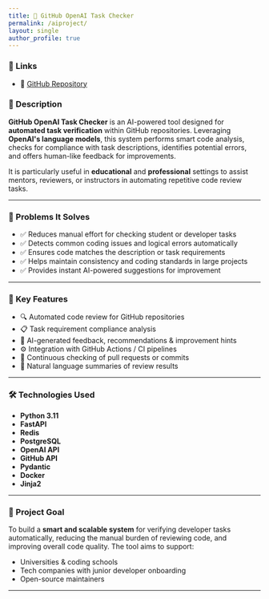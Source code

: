 ```yaml
---
title: 🤖 GitHub OpenAI Task Checker
permalink: /aiproject/
layout: single
author_profile: true
---
```


### 🔗 Links

- 📂 [GitHub Repository](https://github.com/Mykyta-Harashchenko/Git_Hub-OpenAI_task_checker)  

### 📌 Description

**GitHub OpenAI Task Checker** is an AI-powered tool designed for **automated task verification** within GitHub repositories. Leveraging **OpenAI's language models**, this system performs smart code analysis, checks for compliance with task descriptions, identifies potential errors, and offers human-like feedback for improvements.

It is particularly useful in **educational** and **professional** settings to assist mentors, reviewers, or instructors in automating repetitive code review tasks.

---

### 🧩 Problems It Solves

- ✅ Reduces manual effort for checking student or developer tasks  
- ✅ Detects common coding issues and logical errors automatically  
- ✅ Ensures code matches the description or task requirements  
- ✅ Helps maintain consistency and coding standards in large projects  
- ✅ Provides instant AI-powered suggestions for improvement  

---

### 🔑 Key Features

- 🔍 Automated code review for GitHub repositories  
- 📋 Task requirement compliance analysis  
- 🧠 AI-generated feedback, recommendations & improvement hints  
- ⚙️ Integration with GitHub Actions / CI pipelines  
- 🔄 Continuous checking of pull requests or commits  
- 🧾 Natural language summaries of review results

---

### 🛠️ Technologies Used

- **Python 3.11**
- **FastAPI** 
- **Redis** 
- **PostgreSQL** 
- **OpenAI API** 
- **GitHub API** 
- **Pydantic** 
- **Docker** 
- **Jinja2** 

---

### 🎯 Project Goal

To build a **smart and scalable system** for verifying developer tasks automatically, reducing the manual burden of reviewing code, and improving overall code quality. The tool aims to support:
- Universities & coding schools
- Tech companies with junior developer onboarding
- Open-source maintainers

---
